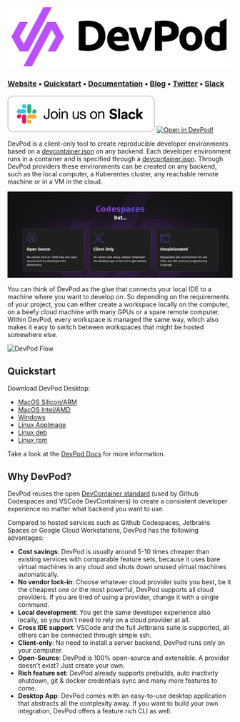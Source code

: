 <br>
<a href="https://www.devpod.sh">
  <picture width="500">
    <source media="(prefers-color-scheme: dark)" srcset="docs/static/media/devpod_dark.png">
    <img alt="DevPod wordmark" width="500" src="docs/static/media/devpod.png">
  </picture>
</a>

### **[Website](https://www.devpod.sh)** • **[Quickstart](https://www.devpod.sh/docs/getting-started/install)** • **[Documentation](https://www.devpod.sh/docs/what-is-devpod)** • **[Blog](https://loft.sh/blog)** • **[Twitter](https://twitter.com/loft_sh)** • **[Slack](https://slack.loft.sh/)**

[![Join us on Slack!](docs/static/media/slack.svg)](https://slack.loft.sh/) [![Open in DevPod!](https://devpod.sh/assets/open-in-devpod.svg)](https://devpod.sh/open#https://github.com/loft-sh/devpod)

DevPod is a client-only tool to create reproducible developer environments based on a [devcontainer.json](https://containers.dev/) on any backend. Each developer environment runs in a container and is specified through a [devcontainer.json](https://containers.dev/). Through DevPod providers these environments can be created on any backend, such as the local computer, a Kuberentes cluster, any reachable remote machine or in a VM in the cloud.

![Codespaces](docs/static/media/codespaces-but.png)

You can think of DevPod as the glue that connects your local IDE to a machine where you want to develop on. So depending on the requirements of your project, you can either create a workspace locally on the computer, on a beefy cloud machine with many GPUs or a spare remote computer. Within DevPod, every workspace is managed the same way, which also makes it easy to switch between workspaces that might be hosted somewhere else.

![DevPod Flow](docs/static/media/devpod-flow.gif)

## Quickstart

Download DevPod Desktop:
- [MacOS Silicon/ARM](https://github.com/loft-sh/devpod/releases/latest/download/DevPod_macos_aarch64.dmg)
- [MacOS Intel/AMD](https://github.com/loft-sh/devpod/releases/latest/download/DevPod_macos_x64.dmg)
- [Windows](https://github.com/loft-sh/devpod/releases/latest/download/DevPod_windows_x64_en-US.msi)
- [Linux AppImage](https://github.com/loft-sh/devpod/releases/latest/download/DevPod_linux_amd64.AppImage)
- [Linux deb](https://github.com/loft-sh/devpod/releases/latest/download/DevPod_linux_amd64.deb)
- [Linux rpm](https://github.com/loft-sh/devpod/releases/latest/download/DevPod_linux_x86_64.rpm)

Take a look at the [DevPod Docs](https://devpod.sh/docs/getting-started/install) for more information.

## Why DevPod?

DevPod reuses the open [DevContainer standard](https://containers.dev/) (used by Github Codespaces and VSCode DevContainers) to create a consistent developer experience no matter what backend you want to use.

Compared to hosted services such as Github Codespaces, Jetbrains Spaces or Google Cloud Workstations, DevPod has the following advantages:
* **Cost savings**: DevPod is usually around 5-10 times cheaper than existing services with comparable feature sets, because it uses bare virtual machines in any cloud and shuts down unused virtual machines automatically.
* **No vendor lock-in**: Choose whatever cloud provider suits you best, be it the cheapest one or the most powerful, DevPod supports all cloud providers. If you are tired of using a provider, change it with a single command.
* **Local development**: You get the same developer experience also locally, so you don't need to rely on a cloud provider at all.
* **Cross IDE support**: VSCode and the full Jetbrains suite is supported, all others can be connected through simple ssh.
* **Client-only**: No need to install a server backend, DevPod runs only on your computer.
* **Open-Source**: DevPod is 100% open-source and extensible. A provider doesn't exist? Just create your own.
* **Rich feature set**: DevPod already supports prebuilds, auto inactivity shutdown, git & docker credentials sync and many more features to come.
* **Desktop App**: DevPod comes with an easy-to-use desktop application that abstracts all the complexity away. If you want to build your own integration, DevPod offers a feature rich CLI as well.
